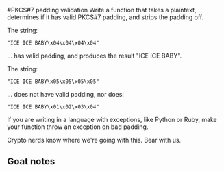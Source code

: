 #PKCS#7 padding validation
Write a function that takes a plaintext, determines if it has valid PKCS#7 padding, and strips the padding off.

The string:

```
"ICE ICE BABY\x04\x04\x04\x04"
```
... has valid padding, and produces the result "ICE ICE BABY".

The string:
```
"ICE ICE BABY\x05\x05\x05\x05"
```
... does not have valid padding, nor does:

```
"ICE ICE BABY\x01\x02\x03\x04"
```
If you are writing in a language with exceptions, like Python or Ruby, make your function throw an exception on bad padding.

Crypto nerds know where we're going with this. Bear with us.

## Goat notes
